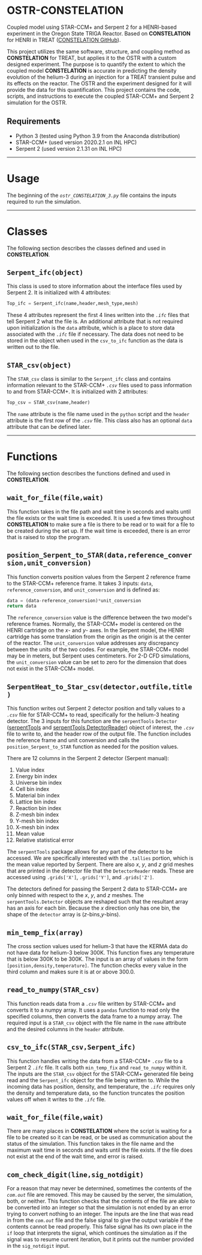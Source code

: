 # OSTR-CONSTELATION
Coupled model using STAR-CCM+ and Serpent 2 for a HENRI-based experiment in the Oregon State TRIGA Reactor. Based on **CONSTELATION** for HENRI in TREAT ([CONSTELATION GitHub](https://github.com/warrenau/CONSTELATION)).

This project utilizes the same software, structure, and coupling method as **CONSTELATION** for TREAT, but applies it to the OSTR with a custom designed experiment. The purpose is to quantify the extent to which the coupled model **CONSTELATION** is accurate in predicting the density evolution of the helium-3 during an injection for a TREAT transient pulse and its effects on the reactor. The OSTR and the experiment designed for it will provide the data for this quantification. This project contains the code, scripts, and instructions to execute the coupled STAR-CCM+ and Serpent 2 simulation for the OSTR.

## Requirements

- Python 3 (tested using Python 3.9 from the Anaconda distribution)
- STAR-CCM+ (used version 2020.2.1 on INL HPC)
- Serpent 2 (used version 2.1.31 on INL HPC)


---
# Usage
The beginning of the *`ostr_CONSTELATION_3.py`* file contains the inputs required to run the simulation.


---
# Classes
The following section describes the classes defined and used in **CONSTELATION**.

## `Serpent_ifc(object)`
This class is used to store information about the interface files used by Serpent 2. It is initialized with 4 attributes: 
```python
Top_ifc = Serpent_ifc(name,header,mesh_type,mesh)
```
These 4 attributes represent the first 4 lines written into the *`.ifc`* files that tell Serpent 2 what the file is. An additional attribute that is not required upon initialization is the `data` attribute, which is a place to store data associated with the *`.ifc`* file if necessary. The data does not need to be stored in the object when used in the `csv_to_ifc` function as the data is written out to the file.

## `STAR_csv(object)`
The `STAR_csv` class is similar to the `Serpent_ifc` class and contains information relevant to the STAR-CCM+ *`.csv`* files used to pass information to and from STAR-CCM+. It is initialized with 2 attributes:
```python
Top_csv = STAR_csv(name,header)
```
The `name` attribute is the file name used in the `python` script and the `header` attribute is the first row of the *`.csv`* file. This class also has an optional `data` attribute that can be defined later.



---
# Functions
The following section describes the functions defined and used in **CONSTELATION**.

## `wait_for_file(file,wait)`
This function takes in the file path and wait time in seconds and waits until the file exists or the wait time is exceeded. It is used a few times throughout **CONSTELATION** to make sure a file is there to be read or to wait for a file to be created during the set up. If the wait time is exceeded, there is an error that is raised to stop the program.


## `position_Serpent_to_STAR(data,reference_conversion,unit_conversion)`
This function converts position values from the Serpent 2 reference frame to the STAR-CCM+ reference frame. It takes 3 inputs: `data`, `reference_conversion`, and `unit_conversion` and is defined as:
```python
data = (data-reference_conversion)*unit_conversion
return data
```
The `reference_conversion` value is the difference between the two model's reference frames. Normally, the STAR-CCM+ model is centered on the HENRI cartridge on the $x$- and $y$- axes. In the Serpent model, the HENRI cartridge has some translation from the origin as the origin is at the center of the reactor. The `unit_conversion` value addresses any discrepancy between the units of the two codes. For example, the STAR-CCM+ model may be in meters, but Serpent uses centimeters. For 2-D CFD simulations, the `unit_conversion` value can be set to zero for the dimension that does not exist in the STAR-CCM+ model.


## `SerpentHeat_to_Star_csv(detector,outfile,title)`
This function writes out Serpent 2 detector position and tally values to a *`.csv`* file for STAR-CCM+ to read, specifically for the helium-3 heating detector. The 3 inputs for this function are the `serpentTools` `Detector` ([serpentTools](https://serpent-tools.readthedocs.io/en/master/index.html) and [serpentTools DetectorReader](https://serpent-tools.readthedocs.io/en/master/examples/Detector.html)) object of interest, the *`.csv`* file to write to, and the header row of the output file.
The function includes the reference frame and unit conversion and calls the `position_Serpent_to_STAR` function as needed for the position values.


There are 12 columns in the Serpent 2 detector (Serpent manual):

1. Value index
2. Energy bin index
3. Universe bin index
4. Cell bin index
5. Material bin index
6. Lattice bin index
7. Reaction bin index
8. Z-mesh bin index
9. Y-mesh bin index
10. X-mesh bin index
11. Mean value
12. Relative statistical error

The `serpentTools` package allows for any part of the detector to be accessed. We are specifically interested with the `.tallies` portion, which is the mean value reported by Serpent. There are also $x$, $y$, and $z$ grid meshes that are printed in the detector file that the `DetectorReader` reads. These are accessed using `.grids['X']`, `.grids['Y']`, and `.grids['Z']`.

The detectors defined for passing the Serpent 2 data to STAR-CCM+ are only binned with respect to the $x$, $y$, and $z$ meshes. The `serpentTools.Detector` objects are reshaped such that the resultant array has an axis for each bin. Because the $x$ direction only has one bin, the shape of the `detector` array is ($z$-bins,$y$-bins).


## `min_temp_fix(array)`
The cross section values used for helium-3 that have the KERMA data do not have data for helium-3 below 300K. This function fixes any temperature that is below 300K to be 300K. The input is an array of values in the form `[position,density,temperature]`. The function checks every value in the third column and makes sure it is at or above 300.0.

## `read_to_numpy(STAR_csv)`
This function reads data from a *`.csv`* file written by STAR-CCM+ and converts it to a numpy array. It uses a `pandas` function to read only the specified columns, then converts the data frame to a numpy array. The required input is a `STAR_csv` object with the file name in the `name` attribute and the desired columns in the `header` attribute.

## `csv_to_ifc(STAR_csv,Serpent_ifc)`
This function handles writing the data from a STAR-CCM+ *`.csv`* file to a Serpent 2 *`.ifc`* file. It calls both `min_temp_fix` and `read_to_numpy` within it. The inputs are the `STAR_csv` object for the STAR-CCM+ generated file being read and the `Serpent_ifc` object for the file being written to. While the incoming data has position, density, and temperature, the *`.ifc`* requires only the density and temperature data, so the function truncates the position values off when it writes to the *`.ifc`* file.

## `wait_for_file(file,wait)`
There are many places in **CONSTELATION** where the script is waiting for a file to be created so it can be read, or be used as communication about the status of the simulation. This function takes in the file name and the maximum wait time in seconds and waits until the file exists. If the file does not exist at the end of the wait time, and error is raised.

## `com_check_digit(line,sig_notdigit)`
For a reason that may never be determined, sometimes the contents of the *`com.out`* file are removed. This may be caused by the server, the simulation, both, or neither. This function checks that the contents of the file are able to be converted into an integer so that the simulation is not ended by an error trying to convert nothing to an integer. The inputs are the line that was read in from the *`com.out`* file and the false signal to give the output variable if the contents cannot be read properly. This false signal has its own place in the `if` loop that interprets the signal, which continues the simulation as if the signal was to resume current iteration, but it prints out the number provided in the `sig_notdigit` input.